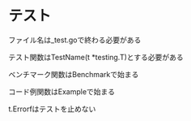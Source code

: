 # テスト

ファイル名は_test.goで終わる必要がある

テスト関数はTestName(t *testing.T)とする必要がある

ベンチマーク関数はBenchmarkで始まる

コード例関数はExampleで始まる

t.Errorfはテストを止めない